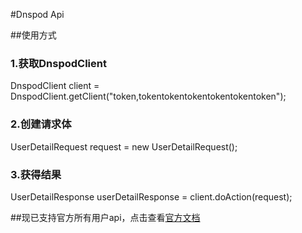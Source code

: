 #Dnspod Api

##使用方式

### 1.获取DnspodClient
DnspodClient client = DnspodClient.getClient("token,tokentokentokentokentokentoken");
### 2.创建请求体
UserDetailRequest request = new UserDetailRequest();
### 3.获得结果
UserDetailResponse userDetailResponse = client.doAction(request);

##现已支持官方所有用户api，点击查看<a href="https://www.dnspod.cn/docs/index.html">官方文档</a>

